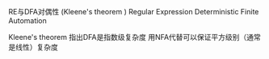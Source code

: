 

RE与DFA对偶性 (Kleene's theorem )
Regular Expression 
Deterministic Finite Automation

Kleene's theorem 指出DFA是指数级复杂度
用NFA代替可以保证平方级别（通常是线性）复杂度
